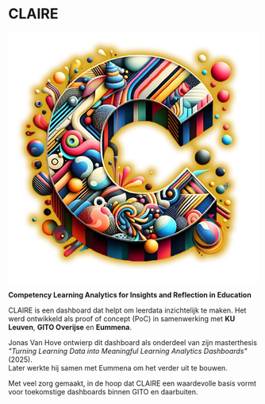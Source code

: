 # CLAIRE

![CLAIRE Logo](public/CLAIRE-Logo.png)

**Competency Learning Analytics for Insights and Reflection in Education**

CLAIRE is een dashboard dat helpt om leerdata inzichtelijk te maken. Het werd ontwikkeld als proof of concept (PoC) in samenwerking met **KU Leuven**, **GITO Overijse** en **Eummena**.

Jonas Van Hove ontwierp dit dashboard als onderdeel van zijn masterthesis  
_"Turning Learning Data into Meaningful Learning Analytics Dashboards"_ (2025).  
Later werkte hij samen met Eummena om het verder uit te bouwen.

Met veel zorg gemaakt, in de hoop dat CLAIRE een waardevolle basis vormt voor toekomstige dashboards binnen GITO en daarbuiten.
